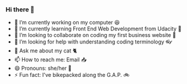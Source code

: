 ### Hi there 👋

- 🔭 I’m currently working on my computer :laughing: 
- 🌱 I’m currently learning Front End Web Development from Udacity :school:
- 👯 I’m looking to collaborate on coding my first business website :briefcase:
- 🤔 I’m looking for help with understanding coding terminology :eyeglasses:
- 💬 Ask me about my cat :cat2:
- 📫 How to reach me: Email :inbox_tray:
- 😄 Pronouns: she/her :woman:
- ⚡ Fun fact: I've bikepacked along the G.A.P. :bike:

<!--
**Deltrece/Deltrece** is a ✨ _special_ ✨ repository because its `README.md` (this file) appears on your GitHub profile.

Here are some ideas to get you started:

- 🔭 I’m currently working on Black History Information
- 🌱 I’m currently learning Front End Web Development
- 👯 I’m looking to collaborate on hosting virtual events
- 🤔 I’m looking for help with understanding coding terminology
- 💬 Ask me about my cat :cat2:
- 📫 How to reach me: :inbox_tray:
- 😄 Pronouns: she/her
- ⚡ Fun fact: I've bikepacked along the G.A.P.
-->
